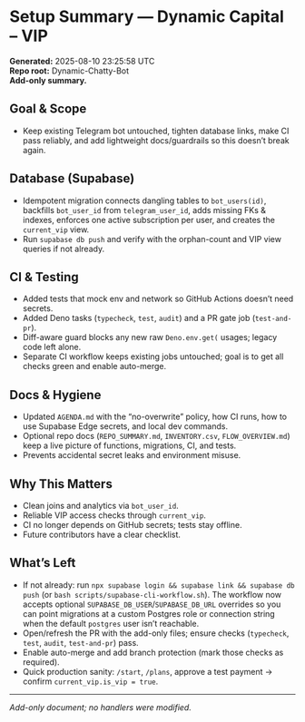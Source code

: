 # Setup Summary — Dynamic Capital – VIP

**Generated:** 2025-08-10 23:25:58 UTC\
**Repo root:** Dynamic-Chatty-Bot\
**Add-only summary.**

## Goal & Scope

- Keep existing Telegram bot untouched, tighten database links, make CI pass
  reliably, and add lightweight docs/guardrails so this doesn’t break again.

## Database (Supabase)

- Idempotent migration connects dangling tables to `bot_users(id)`, backfills
  `bot_user_id` from `telegram_user_id`, adds missing FKs & indexes, enforces
  one active subscription per user, and creates the `current_vip` view.
- Run `supabase db push` and verify with the orphan-count and VIP view queries
  if not already.

## CI & Testing

- Added tests that mock env and network so GitHub Actions doesn’t need secrets.
- Added Deno tasks (`typecheck`, `test`, `audit`) and a PR gate job
  (`test-and-pr`).
- Diff-aware guard blocks any new raw `Deno.env.get(` usages; legacy code left
  alone.
- Separate CI workflow keeps existing jobs untouched; goal is to get all checks
  green and enable auto-merge.

## Docs & Hygiene

- Updated `AGENDA.md` with the “no-overwrite” policy, how CI runs, how to use
  Supabase Edge secrets, and local dev commands.
- Optional repo docs (`REPO_SUMMARY.md`, `INVENTORY.csv`, `FLOW_OVERVIEW.md`)
  keep a live picture of functions, migrations, CI, and tests.
- Prevents accidental secret leaks and environment misuse.

## Why This Matters

- Clean joins and analytics via `bot_user_id`.
- Reliable VIP access checks through `current_vip`.
- CI no longer depends on GitHub secrets; tests stay offline.
- Future contributors have a clear checklist.

## What’s Left

- If not already: run `npx supabase login && supabase link && supabase db push`
  (or `bash scripts/supabase-cli-workflow.sh`). The workflow now accepts
  optional `SUPABASE_DB_USER`/`SUPABASE_DB_URL` overrides so you can point
  migrations at a custom Postgres role or connection string when the default
  `postgres` user isn’t reachable.
- Open/refresh the PR with the add-only files; ensure checks (`typecheck`,
  `test`, `audit`, `test-and-pr`) pass.
- Enable auto-merge and add branch protection (mark those checks as required).
- Quick production sanity: `/start`, `/plans`, approve a test payment → confirm
  `current_vip.is_vip = true`.

---

_Add-only document; no handlers were modified._
